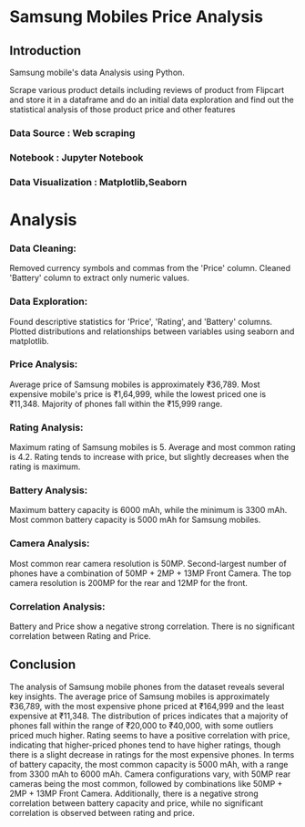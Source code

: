 # Samsung Mobiles Price Analysis


## Introduction
Samsung mobile's data Analysis using Python.

Scrape various product details including reviews of product from Flipcart and store it in a dataframe and do an initial data exploration and find out the statistical analysis of those product price and other features

### Data Source : Web scraping
### Notebook : Jupyter Notebook
### Data Visualization : Matplotlib,Seaborn
# Analysis
### Data Cleaning:
Removed currency symbols and commas from the 'Price' column. Cleaned 'Battery' column to extract only numeric values.

### Data Exploration:
Found descriptive statistics for 'Price', 'Rating', and 'Battery' columns. Plotted distributions and relationships between variables using seaborn and matplotlib.

### Price Analysis:
Average price of Samsung mobiles is approximately ₹36,789. Most expensive mobile's price is ₹1,64,999, while the lowest priced one is ₹11,348. Majority of phones fall within the ₹15,999 range.

### Rating Analysis:
Maximum rating of Samsung mobiles is 5. Average and most common rating is 4.2. Rating tends to increase with price, but slightly decreases when the rating is maximum.

### Battery Analysis:
Maximum battery capacity is 6000 mAh, while the minimum is 3300 mAh. Most common battery capacity is 5000 mAh for Samsung mobiles.

### Camera Analysis:
Most common rear camera resolution is 50MP. Second-largest number of phones have a combination of 50MP + 2MP + 13MP Front Camera. The top camera resolution is 200MP for the rear and 12MP for the front.

### Correlation Analysis:
Battery and Price show a negative strong correlation. There is no significant correlation between Rating and Price.

## Conclusion
The analysis of Samsung mobile phones from the dataset reveals several key insights. The average price of Samsung mobiles is approximately ₹36,789, with the most expensive phone priced at ₹164,999 and the least expensive at ₹11,348. The distribution of prices indicates that a majority of phones fall within the range of ₹20,000 to ₹40,000, with some outliers priced much higher. Rating seems to have a positive correlation with price, indicating that higher-priced phones tend to have higher ratings, though there is a slight decrease in ratings for the most expensive phones. In terms of battery capacity, the most common capacity is 5000 mAh, with a range from 3300 mAh to 6000 mAh. Camera configurations vary, with 50MP rear cameras being the most common, followed by combinations like 50MP + 2MP + 13MP Front Camera. Additionally, there is a negative strong correlation between battery capacity and price, while no significant correlation is observed between rating and price.
